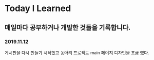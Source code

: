 # Today I Learned

## 매일마다 공부하거나 개발한 것들을 기록합니다.

### 2019.11.12

게시판을 다시 만들기 시작했고 
동아리 프로젝트 main 페이지 디자인을 조금 했다.